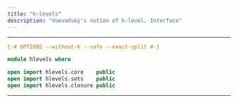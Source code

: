 ```yaml
---
title: "h-levels"
description: "Voevodsky's notion of h-level. Interface"
---
```



--------------------------------------------------


```agda
{-# OPTIONS --without-K --safe --exact-split #-}

module hlevels where

open import hlevels.core    public
open import hlevels.sets    public
open import hlevels.closure public
```

--------------------------------------------------
